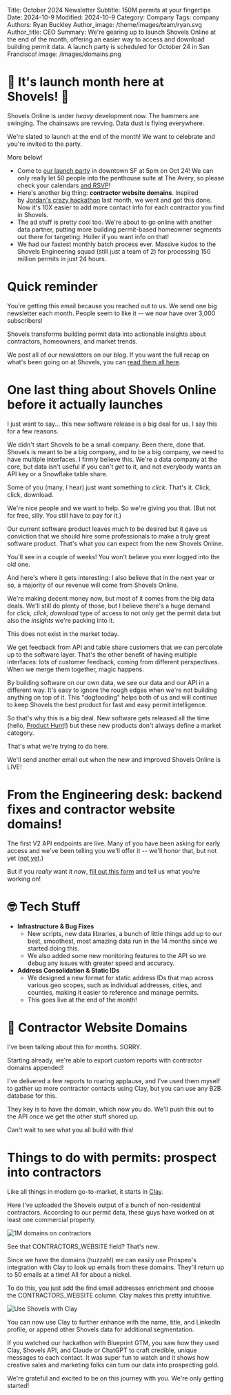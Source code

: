 Title: October 2024 Newsletter
Subtitle: 150M permits at your fingertips 
Date: 2024-10-9
Modified: 2024-10-9
Category: Company
Tags: company
Authors: Ryan Buckley
Author_image: /theme/images/team/ryan.svg
Author_title: CEO
Summary: We're gearing up to launch Shovels Online at the end of the month, offering an easier way to access and download building permit data. A launch party is scheduled for October 24 in San Francisco!
image: /images/domains.png


# 🚀 It's launch month here at Shovels! 🚀

Shovels Online is under *heavy* development now. The hammers are swinging. The chainsaws are revving. Data dust is flying everywhere.

We're slated to launch at the end of the month! We want to celebrate and you're invited to the party.

More below! 

* Come to [our launch party](https://lu.ma/bsst1m5f) in downtown SF at 5pm on Oct 24! We can only really let 50 people into the penthouse suite at The Avery, so please check your calendars [and RSVP](https://lu.ma/bsst1m5f)!
* Here's another big thing: **contractor website domains**. Inspired by [Jordan's crazy hackathon](https://www.youtube.com/watch?v=VF2t9qbBUDo) last month, we went and got this done. Now it's 10X easier to add more contact info for each contractor you find in Shovels.
* The ad stuff is pretty cool too. We're about to go online with another data partner, putting more building permit-based homeowner segments out there for targeting. Holler if you want info on that!
* We had our fastest monthly batch process ever. Massive kudos to the Shovels Engineering squad (still just a team of 2) for processing 150 million permits in just 24 hours. 

# Quick reminder

You're getting this email because you reached out to us. We send one big newsletter each month. People seem to like it -- we now have over 3,000 subscribers! 

Shovels transforms building permit data into actionable insights about contractors, homeowners, and market trends. 

We post all of our newsletters on our blog. If you want the full recap on what's been going on at Shovels, you can [read them all here](https://www.shovels.ai/blog/?category=Company). 

# One last thing about Shovels Online before it actually launches

I just want to say... this new software release is a big deal for us. I say this for a few reasons.

We didn't start Shovels to be a small company. Been there, done that. Shovels is meant to be a big company, and to be a big company, we need to have multiple interfaces. I firmly believe this. We're a data company at the core, but data isn't useful if you can't *get* to it, and not everybody wants an API key or a Snowflake table share.

Some of you (many, I hear) just want something to *click*. That's it. Click, click, download. 

We're nice people and we want to help. So we're giving you that. (But not for free, silly. You still have to pay for it.)

Our current software product leaves much to be desired but it gave us conviction that we should hire some professionals to make a truly great software product. That's what you can expect from the new Shovels Online.

You'll see in a couple of weeks! You won't believe you ever logged into the old one. 

And here's where it gets interesting: I also believe that in the next year or so, a majority of our revenue will come from Shovels Online.

We're making decent money now, but most of it comes from the big data deals. We'll still do plenty of those, but I believe there's a huge demand for *click, click, download* type of access to not only get the permit data but also the *insights* we're packing into it.

This does not exist in the market today. 

We get feedback from API and table share customers that we can percolate up to the software layer. That's the other benefit of having multiple interfaces: lots of customer feedback, coming from different perspectives. When we merge them together, magic happens.

By building software on our own data, we see our data and our API in a different way. It's easy to ignore the rough edges when we're not building anything on top of it. This "dogfooding" helps both of us and will continue to keep Shovels the best product for fast and easy permit intelligence. 

So that's why this is a big deal. New software gets released all the time (hello, [Product Hunt](https://www.producthunt.com/)!) but these new products don't always define a market category.

That's what we're trying to do here.

We'll send another email out when the new and improved Shovels Online is LIVE! 

# From the Engineering desk: backend fixes and contractor website domains!

The first V2 API endpoints are live. Many of you have been asking for early access and we've been telling you we'll offer it -- we'll honor that, but not yet ([not yet](https://www.youtube.com/watch?v=FRgp2v9Km9M).)

But if you *really* want it *now*, [fill out this form](https://forms.gle/NkEq3WBjWwHfaeHh8) and tell us what you're working on!

# 🤓 Tech Stuff

* **Infrastructure & Bug Fixes**
  * New scripts, new data libraries, a bunch of little things add up to our best, smoothest, most amazing data run in the 14 months since we started doing this. 
  * We also added some new monitoring features to the API so we debug any issues with greater speed and accuracy.
* **Address Consolidation & Static IDs**
  * We designed a new format for static address IDs that map across various geo scopes, such as individual addresses, cities, and counties, making it easier to reference and manage permits.
  * This goes live at the end of the month! 

# 🔎 Contractor Website Domains

I've been talking about this for months. SORRY. 

Starting already, we're able to export custom reports with contractor domains appended!

I've delivered a few reports to roaring applause, and I've used them myself to gather up more contractor contacts using Clay, but you can use any B2B database for this.

They key is to have the domain, which now you do. We'll push this out to the API once we get the other stuff shored up. 

Can't wait to see what you all build with this! 

# Things to do with permits: prospect into contractors

Like all things in modern go-to-market, it starts in [Clay](https://www.clay.com/).

Here I've uploaded the Shovels output of a bunch of non-residential contractors. According to our permit data, these guys have worked on at least one commercial property.

![1M domains on contractors]({static}/images/domains.png)

See that CONTRACTORS\_WEBSITE field? That's new.

Since we have the domains (huzzah!) we can easily use Prospeo's integration with Clay to look up emails from these domains. They'll return up to 50 emails at a time! All for about a nickel.

To do this, you just add the find email addresses enrichment and choose the CONTRACTORS\_WEBSITE column. Clay makes this pretty intuititive.

![Use Shovels with Clay]({static}/images/clay.png)

You can now use Clay to further enhance with the name, title, and LinkedIn profile, or append other Shovels data for additional segmentation.

If you watched our hackathon with Blueprint GTM, you saw how they used Clay, Shovels API, and Claude or ChatGPT to craft credible, unique messages to each contact. It was super fun to watch and it shows how creative sales and marketing folks can turn our data into prospecting gold.

We're grateful and excited to be on this journey with you. We're only getting started!